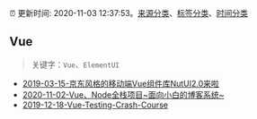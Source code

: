 :alarm_clock: 更新时间: 2020-11-03 12:37:53。[来源分类](../README.md)、[标签分类](../TAGS.md)、[时间分类](../TIMELINE.md)

## Vue


> 关键字：`Vue`、`ElementUI`



- [2019-03-15-京东风格的移动端Vue组件库NutUI2.0来啦](https://jdc.jd.com/archives/212979) 
- [2020-11-02-Vue、Node全栈项目~面向小白的博客系统~](https://juejin.im/post/6890757905352491021) 
- [2019-12-18-Vue-Testing-Crash-Course](https://dev.to/blacksonic/vue-testing-crash-course-59kl) 